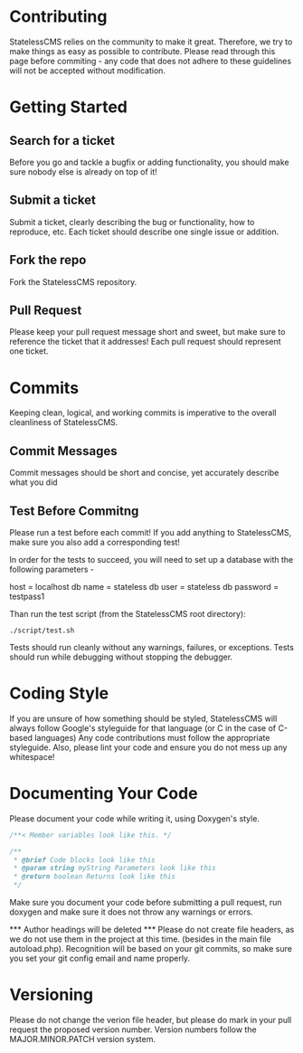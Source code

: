 # Contributing
StatelessCMS relies on the community to make it great.  Therefore, we try to make things as easy as possible to contribute.  Please read through this page before commiting - any code that does not adhere to these guidelines will not be accepted without modification.

# Getting Started
## Search for a ticket
Before you go and tackle a bugfix or adding functionality, you should make sure nobody else is already on top of it!

## Submit a ticket
Submit a ticket, clearly describing the bug or functionality, how to reproduce, etc.  Each ticket should describe one single issue or addition.

## Fork the repo
Fork the StatelessCMS repository.

## Pull Request
Please keep your pull request message short and sweet, but make sure to reference the ticket that it addresses!
Each pull request should represent one ticket.

# Commits
Keeping clean, logical, and working commits is imperative to the overall cleanliness of StatelessCMS.

## Commit Messages
Commit messages should be short and concise, yet accurately describe what you did

## Test Before Commitng
Please run a test before each commit!  If you add anything to StatelessCMS, make sure you also add a corresponding test!

In order for the tests to succeed, you will need to set up a database with the following parameters -

host = localhost
db name = stateless
db user = stateless
db password = testpass1

Than run the test script (from the StatelessCMS root directory):
```
./script/test.sh
```

Tests should run cleanly without any warnings, failures, or exceptions.  Tests should run while debugging without stopping the debugger.

# Coding Style
If you are unsure of how something should be styled, StatelessCMS will always follow Google's styleguide for that language (or C in the case of C-based languages)
Any code contributions must follow the appropriate styleguide.
Also, please lint your code and ensure you do not mess up any whitespace!

# Documenting Your Code
Please document your code while writing it, using Doxygen's style.

```c
/**< Member variables look like this. */

/**
 * @brief Code blocks look like this
 * @param string myString Parameters look like this
 * @return boolean Returns look like this
 */
```

Make sure you document your code before submitting a pull request, run doxygen and make sure it does not throw any warnings or errors.

*** Author headings will be deleted ***
Please do not create file headers, as we do not use them in the project at this time.  (besides in the main file autoload.php).  Recognition will be based on your git commits, so make sure you set your git config email and name properly.

# Versioning
Please do not change the verion file header, but please do mark in your pull request the proposed version number.  Version numbers follow the MAJOR.MINOR.PATCH version system.